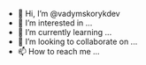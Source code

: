 - 👋 Hi, I’m @vadymskorykdev
- 👀 I’m interested in ...
- 🌱 I’m currently learning ...
- 💞️ I’m looking to collaborate on ...
- 📫 How to reach me ...

<!---
vadymskorykdev/vadymskorykdev is a ✨ special ✨ repository because its `README.md` (this file) appears on your GitHub profile.
You can click the Preview link to take a look at your changes.
--->
